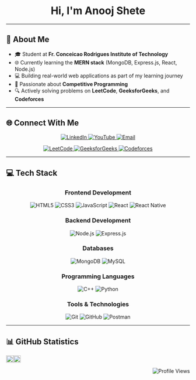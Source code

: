 <h1 align="center">Hi, I'm Anooj Shete</h1>

---

## 🚀 About Me
- 🎓 Student at **Fr. Conceicao Rodrigues Institute of Technology**
- 🌐 Currently learning the **MERN stack** (MongoDB, Express.js, React, Node.js)
- 💻 Building real-world web applications as part of my learning journey
- 🧠 Passionate about **Competitive Programming**
- 🔍 Actively solving problems on **LeetCode**, **GeeksforGeeks**, and **Codeforces**

---

## 🌐 Connect With Me
<p align="center">
  <a href="https://linkedin.com/in/anoojshete" target="_blank">
    <img src="https://img.shields.io/badge/LinkedIn-0077B5?style=for-the-badge&logo=linkedin&logoColor=white" alt="LinkedIn" />
  </a>
  <a href="https://youtube.com/@anoojshete" target="_blank">
    <img src="https://img.shields.io/badge/YouTube-FF0000?style=for-the-badge&logo=youtube&logoColor=white" alt="YouTube" />
  </a>
  <a href="mailto:anoojshete@gmail.com" target="_blank">
    <img src="https://img.shields.io/badge/Gmail-D14836?style=for-the-badge&logo=gmail&logoColor=white" alt="Email" />
  </a>
</p>

<p align="center">
  <a href="https://www.leetcode.com/w1ckedw1zard" target="_blank">
    <img src="https://img.shields.io/badge/LeetCode-FFA116?style=for-the-badge&logo=leetcode&logoColor=black" alt="LeetCode" />
  </a>
  <a href="https://www.geeksforgeeks.org/user/anoojshete/" target="_blank">
    <img src="https://img.shields.io/badge/GeeksforGeeks-0F9D58?style=for-the-badge&logo=geeksforgeeks&logoColor=white" alt="GeeksforGeeks" />
  </a>
  <a href="https://codeforces.com/profile/anoojshete" target="_blank">
    <img src="https://img.shields.io/badge/Codeforces-1F8ACB?style=for-the-badge&logo=codeforces&logoColor=white" alt="Codeforces" />
  </a>
</p>

---

## 💻 Tech Stack

<div align="center">

### Frontend Development
![HTML5](https://img.shields.io/badge/HTML5-E34F26?style=for-the-badge&logo=html5&logoColor=white)
![CSS3](https://img.shields.io/badge/CSS3-1572B6?style=for-the-badge&logo=css3&logoColor=white)
![JavaScript](https://img.shields.io/badge/JavaScript-323330?style=for-the-badge&logo=javascript&logoColor=F7DF1E)
![React](https://img.shields.io/badge/React-20232a?style=for-the-badge&logo=react&logoColor=61DAFB)
![React Native](https://img.shields.io/badge/React_Native-20232a?style=for-the-badge&logo=react&logoColor=61DAFB)

### Backend Development
![Node.js](https://img.shields.io/badge/Node.js-6DA55F?style=for-the-badge&logo=node.js&logoColor=white)
![Express.js](https://img.shields.io/badge/Express.js-404d59?style=for-the-badge&logo=express&logoColor=white)

### Databases
![MongoDB](https://img.shields.io/badge/MongoDB-4ea94b?style=for-the-badge&logo=mongodb&logoColor=white)
![MySQL](https://img.shields.io/badge/MySQL-4479A1?style=for-the-badge&logo=mysql&logoColor=white)

### Programming Languages
![C++](https://img.shields.io/badge/C++-00599C?style=for-the-badge&logo=c%2B%2B&logoColor=white)
![Python](https://img.shields.io/badge/Python-3670A0?style=for-the-badge&logo=python&logoColor=ffdd54)

### Tools & Technologies
![Git](https://img.shields.io/badge/Git-F05033?style=for-the-badge&logo=git&logoColor=white)
![GitHub](https://img.shields.io/badge/GitHub-121011?style=for-the-badge&logo=github&logoColor=white)
![Postman](https://img.shields.io/badge/Postman-FF6C37?style=for-the-badge&logo=postman&logoColor=white)
</div>

---

## 📊 GitHub Statistics

<div align="center" style="display: flex;">
  <div>
    <img src="https://github-readme-stats.vercel.app/api?username=anoojshete&theme=tokyonight&hide_border=true&include_all_commits=true&count_private=true" width="100%" />
  </div>
  <div>
    <img src="https://github-readme-stats.vercel.app/api/top-langs/?username=anoojshete&theme=tokyonight&hide_border=true&include_all_commits=true&count_private=true&layout=compact" width="100%" />
  </div>
</div>

<p align="right">
  <img src="https://komarev.com/ghpvc/?username=anoojshete&label=Profile%20views&color=0e75b6&style=flat" alt="Profile Views" />
</p>
